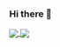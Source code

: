 ### Hi there 👋
<!-- ![Anurag's GitHub stats](https://github-readme-stats.vercel.app/api?username=zbirenbaum&show_icons=true&theme=tokyonight&hide=stars) -->
<!-- [![Top Langs](https://github-readme-stats.vercel.app/api/top-langs/?username=zbirenbaum&theme=tokyonight&layout=compact)](https://github.com/anuraghazra/github-readme-stats) -->
<a href="https://github.com/anuraghazra/github-readme-stats">
  <img align="center" src="https://github-readme-stats.vercel.app/api?username=zbirenbaum&show_icons=true&theme=tokyonight&hide=stars" />
</a>
<a href="https://github.com/anuraghazra/github-readme-stats">
  <img align="center" src="https://github-readme-stats.vercel.app/api/top-langs/?username=zbirenbaum&theme=tokyonight&layout=compact" />
</a>
<!--
**zbirenbaum/zbirenbaum** is a ✨ _special_ ✨ repository because its `README.md` (this file) appears on your GitHub profile.

Here are some ideas to get you started:

- 🔭 I’m currently working on ...
- 🌱 I’m currently learning ...
- 👯 I’m looking to collaborate on ...
- 🤔 I’m looking for help with ...
- 💬 Ask me about ...
- 📫 How to reach me: ...
- 😄 Pronouns: ...
- ⚡ Fun fact: ...
-->
